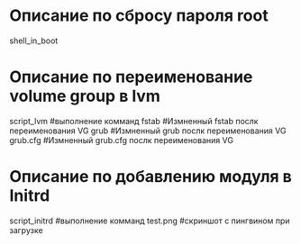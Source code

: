 # Описание по сбросу пароля root
shell_in_boot

# Описание по переименование volume group в lvm
script_lvm #выполнение комманд
fstab #Измненный fstab послк переименования VG
grub #Измненный grub послк переименования VG
grub.cfg #Измненный grub.cfg послк переименования VG

# Описание по добавлению модуля в Initrd
script_initrd #выполнение комманд
test.png #скриншот с пингвином при загрузке
